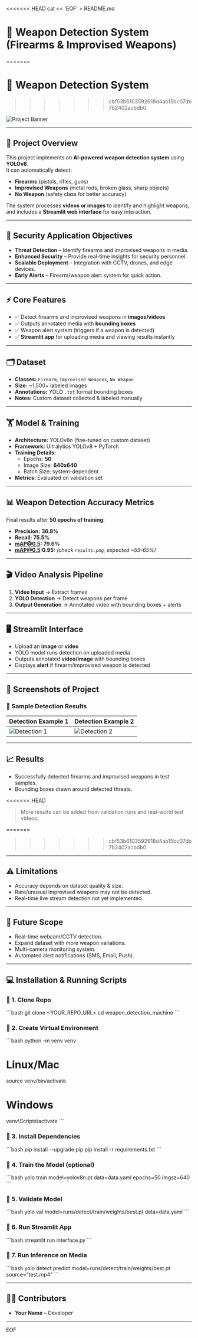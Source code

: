 <<<<<<< HEAD
cat << 'EOF' > README.md
# 🔫 Weapon Detection System (Firearms & Improvised Weapons)
=======
# 🔫 Weapon Detection System 
>>>>>>> cbf53b6103592618d4ab15bc07db7b2402acbdb0

![Project Banner](docs/banner.png) <!-- Optional banner image -->

---

## 🌟 Project Overview
This project implements an **AI-powered weapon detection system** using **YOLOv8**.  
It can automatically detect:  

- **Firearms** (pistols, rifles, guns)  
- **Improvised Weapons** (metal rods, broken glass, sharp objects)  
- **No Weapon** (safety class for better accuracy)  

The system processes **videos or images** to identify and highlight weapons, and includes a **Streamlit web interface** for easy interaction.

---

## 🎯 Security Application Objectives
- **Threat Detection** – Identify firearms and improvised weapons in media.  
- **Enhanced Security** – Provide real-time insights for security personnel.  
- **Scalable Deployment** – Integration with CCTV, drones, and edge devices.  
- **Early Alerts** – Firearm/weapon alert system for quick action.  

---

## ⚡ Core Features
- ✅ Detect firearms and improvised weapons in **images/videos**  
- ✅ Outputs annotated media with **bounding boxes**  
- ✅ Weapon alert system (triggers if a weapon is detected)  
- ✅ **Streamlit app** for uploading media and viewing results instantly  

---

## 🗂️ Dataset
- **Classes:** `Firearm`, `Improvised Weapons`, `No Weapon`  
- **Size:** ~1,500+ labeled images  
- **Annotations:** YOLO `.txt` format bounding boxes  
- **Notes:** Custom dataset collected & labeled manually  

---

## 🏋️ Model & Training
- **Architecture:** YOLOv8n (fine-tuned on custom dataset)  
- **Framework:** Ultralytics YOLOv8 + PyTorch  
- **Training Details:**  
  - Epochs: **50**  
  - Image Size: **640x640**  
  - Batch Size: system-dependent  
- **Metrics:** Evaluated on validation set  

---

## 📊 Weapon Detection Accuracy Metrics
Final results after **50 epochs of training**:  

- **Precision:** **36.8%**  
- **Recall:** **75.5%**  
- **mAP@0.5:** **79.6%**  
- **mAP@0.5:0.95:** *(check `results.png`, expected ~55–65%)*  

---

## 🎬 Video Analysis Pipeline
1. **Video Input** → Extract frames  
2. **YOLO Detection** → Detect weapons per frame  
3. **Output Generation** → Annotated video with bounding boxes + alerts  

---

## 🖥️ Streamlit Interface
- Upload an **image** or **video**  
- YOLO model runs detection on uploaded media  
- Outputs annotated **video/image** with bounding boxes  
- Displays **alert** if firearm/improvised weapon is detected  

---

## 📸 Screenshots of Project
### 🔹 Sample Detection Results  
| Detection Example 1 | Detection Example 2 |  
|----------------------|----------------------|  
| ![Detection 1](need/gun.jpg) | ![Detection 2](need/broken_bottle.png) |  ![Detection 1](need/knife.jpg)



---

## 📈 Results
- Successfully detected firearms and improvised weapons in test samples.  
- Bounding boxes drawn around detected threats.  

<<<<<<< HEAD
> More results can be added from validation runs and real-world test videos.

=======
>>>>>>> cbf53b6103592618d4ab15bc07db7b2402acbdb0
---

## ⚠️ Limitations
- Accuracy depends on dataset quality & size.  
- Rare/unusual improvised weapons may not be detected.  
- Real-time live stream detection not yet implemented.  

---

## 🚀 Future Scope
- Real-time webcam/CCTV detection.  
- Expand dataset with more weapon variations.  
- Multi-camera monitoring system.  
- Automated alert notifications (SMS, Email, Push).  

---

## 💻 Installation & Running Scripts

### 🔹 1. Clone Repo
\`\`\`bash
git clone <YOUR_REPO_URL>
cd weapon_detection_machine
\`\`\`

### 🔹 2. Create Virtual Environment
\`\`\`bash
python -m venv venv
# Linux/Mac
source venv/bin/activate
# Windows
venv\Scripts\activate
\`\`\`

### 🔹 3. Install Dependencies
\`\`\`bash
pip install --upgrade pip
pip install -r requirements.txt
\`\`\`

### 🔹 4. Train the Model (optional)
\`\`\`bash
yolo train model=yolov8n.pt data=data.yaml epochs=50 imgsz=640
\`\`\`

### 🔹 5. Validate Model
\`\`\`bash
yolo val model=runs/detect/train/weights/best.pt data=data.yaml
\`\`\`

### 🔹 6. Run Streamlit App
\`\`\`bash
streamlit run interface.py
\`\`\`

### 🔹 7. Run Inference on Media
\`\`\`bash
yolo detect predict model=runs/detect/train/weights/best.pt source="test.mp4"
\`\`\`

---

## 👨‍💻 Contributors
- **Your Name** – Developer  

---
EOF

